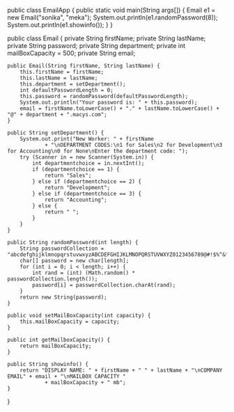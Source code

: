 public class EmailApp {
	public static void main(String args[]) {
		Email e1 = new Email("sonika", "meka");
		System.out.println(e1.randomPassword(8));
		System.out.println(e1.showinfo());
	}
}

public class Email {
	private String firstName;
	private String lastName;
	private String password;
	private String department;
	private int mailBoxCapacity = 500;
	private String email;

	public Email(String firstName, String lastName) {
		this.firstName = firstName;
		this.lastName = lastName;
		this.department = setDepartment();
		int defaultPasswordLength = 0;
		this.password = randomPassword(defaultPasswordLength);
		System.out.println("Your password is: " + this.password);
		email = firstName.toLowerCase() + "." + lastName.toLowerCase() + "@" + department + ".macys.com";
	}

	public String setDepartment() {
		System.out.print("New Worker: " + firstName
				+ "\nDEPARTMENT CODES:\n1 for Sales\n2 for Development\n3 for Accounting\n0 for None\nEnter the department code: ");
		try (Scanner in = new Scanner(System.in)) {
			int departmentchoice = in.nextInt();
			if (departmentchoice == 1) {
				return "Sales";
			} else if (departmentchoice == 2) {
				return "Development";
			} else if (departmentchoice == 3) {
				return "Accounting";
			} else {
				return " ";
			}
		}
	}

	public String randomPassword(int length) {
		String passwordCollection = "abcdefghijklmnopqrstuvwxyzABCDEFGHIJKLMNOPQRSTUVWXYZ0123456789@#!$%^&*";
		char[] password = new char[length];
		for (int i = 0; i < length; i++) {
			int rand = (int) (Math.random() * passwordCollection.length());
			password[i] = passwordCollection.charAt(rand);
		}
		return new String(password);
	}

	public void setMailBoxCapacity(int capacity) {
		this.mailBoxCapacity = capacity;
	}

	public int getMailboxCapacity() {
		return mailBoxCapacity;
	}

	public String showinfo() {
		return "DISPLAY NAME: " + firstName + " " + lastName + "\nCOMPANY EMAIL" + email + "\nMAILBOX CAPACITY "
				+ mailBoxCapacity + " mb";
	}

}
